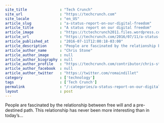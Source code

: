```yaml
---
site_title               : "Tech Crunch"
site_url                 : "https://techcrunch.com"
site_locale              : "en_US"
article_slug             : "a-status-report-on-our-digital-freedom"
article_title            : "A status report on our digital freedom"
article_image            : "https://tctechcrunch2011.files.wordpress.com/2016/07/freedomdig.jpg?w=764&h=400&crop=1"
article_url              : "https://techcrunch.com/2016/07/11/a-status-report-on-our-digital-freedom/"
article_published_at     : "2016-07-11T12:00:18-03:00"
article_description      : "People are fascinated by the relationship between free will and a pre-destined path. This relationship has never been more interesting than in today’s..."
article_author_name      : "Chris Stone"
article_author_image     : null
article_author_biography : null
article_author_profile   : "https://techcrunch.com/contributor/chris-stone/"
article_author_facebook  : null
article_author_twitter   : "https://twitter.com/romaindillet"
category                 : ['technology']
tags                     : ['Tech Crunch']
permalink                : "/:categories/a-status-report-on-our-digital-freedom/"
layout                   : post
---
```


People are fascinated by the relationship between free will and a pre-destined path. This relationship has never been more interesting than in today’s...

